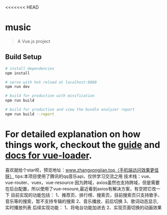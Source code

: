 <<<<<<< HEAD
# music

> A Vue.js project

## Build Setup

``` bash
# install dependencies
npm install

# serve with hot reload at localhost:8080
npm run dev

# build for production with minification
npm run build

# build for production and view the bundle analyzer report
npm run build --report
```

For detailed explanation on how things work, checkout the [guide](http://vuejs-templates.github.io/webpack/) and [docs for vue-loader](http://vuejs.github.io/vue-loader).
=======
喜欢就给个star呗，预览地址：www.zhangyongjian.top（手机端访问效果更佳呀）
tips:本项目使用了腾讯的qq音乐api，仅供学习交流之用
技术栈：vue、vue-router、vuex，vue-resource
因为跨域，axios虽然也支持跨域，但是需要在后台配置，所以使用了vue-resoure,最近看到axios有解决方案，有空把它改一下
目前实现的功能包括：
1、推荐页、排行榜、搜索页，目前搜索页只支持歌手、音乐等的搜索，暂不支持专辑的搜索
2、音乐播放、前后切换
3、歌词动态显示,实时播放列表
后续实现功能：
1、将电台功能加进去
2、实现页面切换的动画效果

